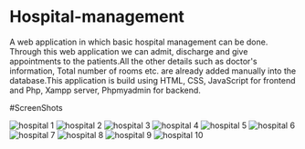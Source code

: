 # Hospital-management
A web application in which basic hospital management can be done. Through this web application we can admit, discharge and give appointments to the patients.All the other details such as doctor's information, Total number of rooms etc. are already added manually into the database.This application is build using HTML, CSS, JavaScript for frontend and Php, Xampp server, Phpmyadmin for backend.

#ScreenShots

![hospital 1](https://user-images.githubusercontent.com/87562239/126031960-6d54f8b4-563b-46c7-8d8b-86c82ae31aa7.PNG)
![hospital 2](https://user-images.githubusercontent.com/87562239/126031962-f55d389d-4b13-47f3-bedf-0c1d6e916651.PNG)
![hospital 3](https://user-images.githubusercontent.com/87562239/126031967-acaac4cf-4c82-4589-816f-1626de259bbf.PNG)
![hospital 4](https://user-images.githubusercontent.com/87562239/126031969-ec0045a1-8873-4124-bdaa-583cacfc3e7b.PNG)
![hospital 5](https://user-images.githubusercontent.com/87562239/126031949-70485ef0-4b3f-4548-bb27-605ef94a1bc3.PNG)
![hospital 6](https://user-images.githubusercontent.com/87562239/126031952-eab87f13-6792-4ff1-97f0-f4b77674d474.PNG)
![hospital 7](https://user-images.githubusercontent.com/87562239/126031953-7ae14191-005e-41f9-a7d3-227f6e7be4b6.PNG)
![hospital 8](https://user-images.githubusercontent.com/87562239/126031955-8fcc6510-3aa5-4f0b-b9ce-d67c81747751.PNG)
![hospital 9](https://user-images.githubusercontent.com/87562239/126031957-78ddde6b-6a9f-404d-ac11-6d266cd0e262.PNG)
![hospital 10](https://user-images.githubusercontent.com/87562239/126031959-1d299cfe-de80-4287-8996-6a10bd87ec4f.PNG)
